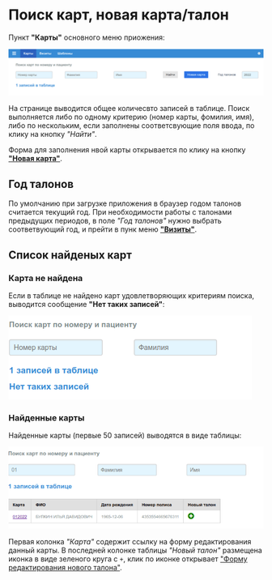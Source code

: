 # Поиск карт, новая карта/талон

Пункт **"Карты"** основного меню приожения:

![Поиск карт](./images/cards_find.png)

На странице выводится общее количесвто записей в таблице. Поиск выполняется либо
по одному критерию (номер карты, фомилия, имя), либо по нескольким, если заполнены
соответсвующие поля ввода, по клику на кнопку *"Найти"*.

Форма для заполнения нвой карты открывается по клику
на кнопку [**"Новая карта"**](cards_edit.md).

## Год талонов

По умолчанию при загрузке приложения в браузер годом талонов считается текущий год.
При необходимости работы с талонами предыдущих периодов, в поле *"Год талонов"*
нужно выбрать соответвующий год, и прейти в пунк меню [**"Визиты"**](talons_find.md).

## Список найденых карт

### Карта не найдена

Если в таблице не найдено карт удовлетворяющих критериям поиска, выводится сообщение
**"Нет таких записей"**:

![Карты нет](./images/card_404.png)

### Найденные карты

Найденные карты (первые 50 записей) выводятся в виде таблицы:

![Найденные карты](./images/card_200ok.png)

Первая колонка *"Карта"* содержит ссылку на форму редактирования данный карты. В последней
колонке таблицы *"Новый талон"* размещена иконка в виде зеленого круга с `+`, клик по
иконке открывает ["Форму редактирования нового талона"](./talons_edit.md).
